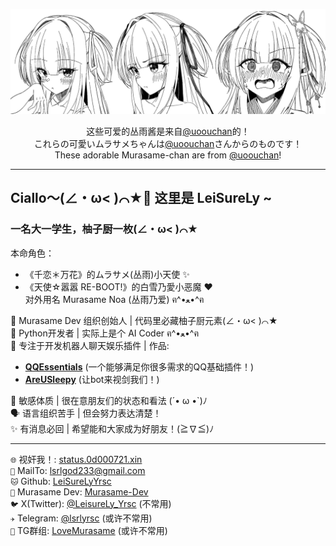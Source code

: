 ![Kawaii Murasame!](./Murasame/kawaii.jpg)

<p align="center">
这些可爱的丛雨酱是来自<a href="https://x.com/uoouchan">@uoouchan</a>的！<br>
これらの可愛いムラサメちゃんは<a href="https://x.com/uoouchan">@uoouchan</a>さんからのものです！<br>
These adorable Murasame-chan are from <a href="https://x.com/uoouchan">@uoouchan</a>! 
</p>

---

## Ciallo～(∠・ω< )⌒★👋 这里是 LeiSureLy ~

### 一名大一学生，柚子厨一枚(∠・ω< )⌒★

本命角色：

- 《千恋＊万花》的ムラサメ(丛雨)小天使 ✨   
- 《天使☆嚣嚣 RE-BOOT!》的白雪乃愛小恶魔 ❤️   
  对外用名 Murasame Noa (丛雨乃爱) ฅ^•ﻌ•^ฅ

🎌 Murasame Dev 组织创始人 | 代码里必藏柚子厨元素(∠・ω< )⌒★   
🐍 Python开发者 | 实际上是个 AI Coder ฅ^•ﻌ•^ฅ   
🤖 专注于开发机器人聊天娱乐插件 | 作品:  

- [**QQEssentials**](https://github.com/Murasame-Dev/nonebot-plugin-qqessentials) (一个能够满足你很多需求的QQ基础插件！)
- [**AreUSleepy**](https://github.com/Murasame-Dev/nonebot-plugin-areusleepy) (让bot来视剑我们！)

💭 敏感体质 | 很在意朋友们的状态和看法 (´• ω •`)ﾉ   
🗣️ 语言组织苦手 | 但会努力表达清楚！   
✨ 有消息必回 | 希望能和大家成为好朋友！(≧∇≦)ﾉ

---

`🌐` 视奸我！: [status.0d000721.xin](https://status.0d000721.xin)  
`📧` MailTo: [lsrlgod233@gmail.com](mailto:lsrlgod233@gmail.com)  
`🐱` Github: [LeiSureLyYrsc](https://github.com/LeiSureLyYrsc)   
`🍊` Murasame Dev: [Murasame-Dev](https://github.com/Murasame-Dev)  
`🐦` X(Twitter): [@LeisureLy_Yrsc](https://twitter.com/LeisureLy_Yrsc) (不常用)  
`✈️` Telegram: [@lsrlyrsc](https://t.me/lsrlyrsc) (或许不常用)  
`👥` TG群组: [LoveMurasame](https://t.me/LoveMurasame) (或许不常用)  


